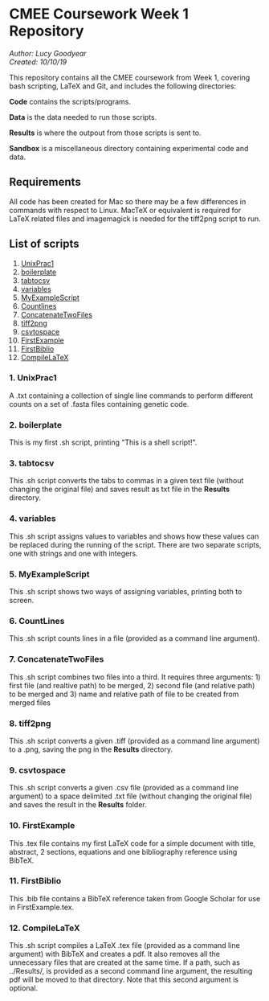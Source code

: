# CMEE Coursework Week 1 Repository

*Author: Lucy Goodyear*  
*Created: 10/10/19*

This repository contains all the CMEE coursework from Week 1, covering bash scripting, LaTeX and Git, and includes the following directories:

**Code** contains the scripts/programs.

**Data** is the data needed to run those scripts.

**Results** is where the outpout from those scripts is sent to.

**Sandbox** is a miscellaneous directory containing experimental code and data.

## Requirements

All code has been created for Mac so there may be a few differences in commands with respect to Linux. MacTeX or equivalent is required for LaTeX related files and imagemagick is needed for the tiff2png script to run.


## List of scripts
1. [UnixPrac1](#1.UnixPrac1)
2. [boilerplate](#2.-boilerplate)
3. [tabtocsv](#3.-tabtocsv)
4. [variables](#4.-variables)
5. [MyExampleScript](#5.-MyExampleScript)
6. [Countlines](#6.-CountLines)
7. [ConcatenateTwoFiles](#7.-ConcatenateTwoFiles)
8. [tiff2png](#8.-tiff2png)
9. [csvtospace](#9.-csvtospace)
10. [FirstExample](#10.-FirstExample)
11. [FirstBiblio](#11.-FirstBiblio)
12. [CompileLaTeX](#12.-CompileLaTeX)


### 1. UnixPrac1

A .txt containing a collection of single line commands to perform different counts on a set of .fasta files containing genetic code.

### 2. boilerplate

This is my first .sh script, printing "This is a shell script!".

### 3. tabtocsv

This .sh script converts the tabs to commas in a given text file (without changing the original file) and saves result as txt file in the **Results** directory.

### 4. variables

This .sh script assigns values to variables and shows how these values can be replaced during the running of the script. There are two separate scripts, one with strings and one with integers.

### 5. MyExampleScript

This .sh script shows two ways of assigning variables, printing both to screen.

### 6. CountLines

This .sh script counts lines in a file (provided as a command line argument).

### 7. ConcatenateTwoFiles

This .sh script combines two files into a third. It requires three arguments: 1) first file (and realtive path) to be merged, 2) second file (and relative path) to be merged and 3) name and relative path of file to be created from merged files

### 8. tiff2png

This .sh script converts a given .tiff (provided as a command line argument) to a .png, saving the png in the **Results** directory.

### 9. csvtospace

This .sh script converts a given .csv file (provided as a command line argument) to a space delimited .txt file (without changing the original file) and saves the result in the **Results** folder.

### 10. FirstExample

This .tex file contains my first LaTeX code for a simple document with title, abstract, 2 sections, equations and one bibliography reference using BibTeX.

### 11. FirstBiblio

This .bib file contains a BibTeX reference taken from Google Scholar for use in FirstExample.tex.

### 12. CompileLaTeX

This .sh script compiles a LaTeX .tex file (provided as a command line argument) with BibTeX and creates a pdf. It also removes all the unnecessary files that are created at the same time. If a path, such as ../Results/, is provided as a second command line argument, the resulting pdf will be moved to that directory. Note that this second argument is optional.